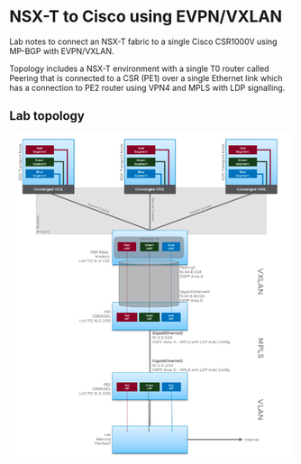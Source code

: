 # NSX-T to Cisco using EVPN/VXLAN 

Lab notes to connect an NSX-T fabric to a single Cisco CSR1000V using MP-BGP with EVPN/VXLAN. 

Topology includes a NSX-T environment with a single T0 router called Peering that is connected to a CSR (PE1) over a single Ethernet link which has a connection to PE2 router using VPN4 and MPLS with LDP signalling. 

## Lab topology
![Screenshot](Lab_Topology.png)